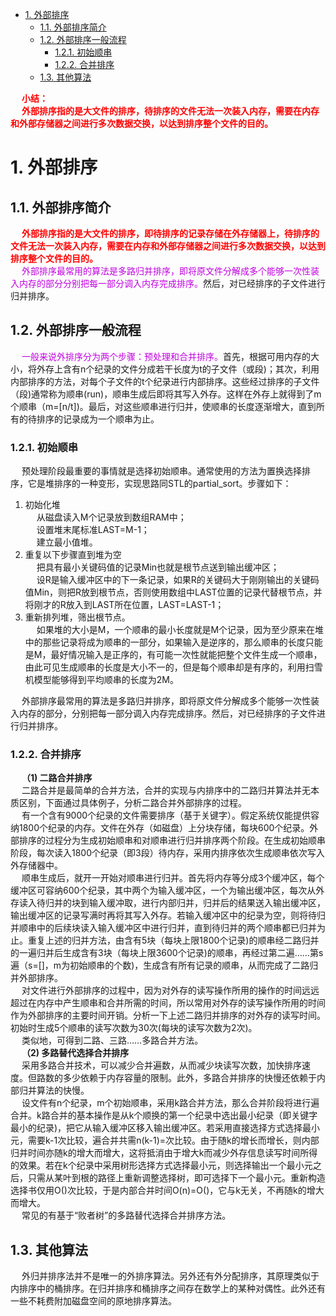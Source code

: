 
<!-- TOC -->

- [1. 外部排序](#1-外部排序)
    - [1.1. 外部排序简介](#11-外部排序简介)
    - [1.2. 外部排序一般流程](#12-外部排序一般流程)
        - [1.2.1. 初始顺串](#121-初始顺串)
        - [1.2.2. 合并排序](#122-合并排序)
    - [1.3. 其他算法](#13-其他算法)

<!-- /TOC -->

&emsp; **<font color = "red">小结：</font>**  
&emsp; **<font color = "red">外部排序指的是大文件的排序，待排序的文件无法一次装入内存，需要在内存和外部存储器之间进行多次数据交换，以达到排序整个文件的目的。</font>**  

# 1. 外部排序  

## 1.1. 外部排序简介
<!-- 
&emsp; 外部排序指的是大文件的排序，当待排序的文件很大时，无法将整个文件的所有记录同时调入内存进行排序，只能将文件存放在外存，这种排序称为外部排序。外部排序的过程主要是依据数据的内外存交换和“内部归并”两者结合起来实现的。  
&emsp; 一般提到排序都是指内排序，比如快速排序，堆排序，归并排序等，所谓内排序就是可以在内存中完成的排序。RAM的访问速度大约是磁盘的25万倍，我们当然希望如果可以的话都是内排来完成。但对于大数据集来说，内存是远远不够的，这时候就涉及到外排序的知识了。 
--> 
&emsp; **<font color = "red">外部排序指的是大文件的排序，即待排序的记录存储在外存储器上，待排序的文件无法一次装入内存，需要在内存和外部存储器之间进行多次数据交换，以达到排序整个文件的目的。</font>**  
&emsp; <font color = "clime">外部排序最常用的算法是多路归并排序，即将原文件分解成多个能够一次性装入内存的部分分别把每一部分调入内存完成排序。</font>然后，对已经排序的子文件进行归并排序。  

## 1.2. 外部排序一般流程
&emsp; <font color = "clime">一般来说外排序分为两个步骤：预处理和合并排序。</font>首先，根据可用内存的大小，将外存上含有n个纪录的文件分成若干长度为t的子文件（或段)；其次，利用内部排序的方法，对每个子文件的t个纪录进行内部排序。这些经过排序的子文件（段)通常称为顺串(run)，顺串生成后即将其写入外存。这样在外存上就得到了m个顺串（m=[n/t])。最后，对这些顺串进行归并，使顺串的长度逐渐增大，直到所有的待排序的记录成为一个顺串为止。  

### 1.2.1. 初始顺串  
&emsp; 预处理阶段最重要的事情就是选择初始顺串。通常使用的方法为置换选择排序，它是堆排序的一种变形，实现思路同STL的partial_sort。步骤如下：  
1. 初始化堆  
&emsp; 从磁盘读入M个记录放到数组RAM中；  
&emsp; 设置堆末尾标准LAST=M-1；  
&emsp; 建立最小值堆。  
2. 重复以下步骤直到堆为空  
&emsp; 把具有最小关键码值的记录Min也就是根节点送到输出缓冲区；  
&emsp; 设R是输入缓冲区中的下一条记录，如果R的关键码大于刚刚输出的关键码值Min，则把R放到根节点，否则使用数组中LAST位置的记录代替根节点，并将刚才的R放入到LAST所在位置，LAST=LAST-1；  
3. 重新排列堆，筛出根节点。  
&emsp; 如果堆的大小是M，一个顺串的最小长度就是M个记录，因为至少原来在堆中的那些记录将成为顺串的一部分，如果输入是逆序的，那么顺串的长度只能是M，最好情况输入是正序的，有可能一次性就能把整个文件生成一个顺串，由此可见生成顺串的长度是大小不一的，但是每个顺串却是有序的，利用扫雪机模型能够得到平均顺串的长度为2M。  

&emsp; 外部排序最常用的算法是多路归并排序，即将原文件分解成多个能够一次性装入内存的部分，分别把每一部分调入内存完成排序。然后，对已经排序的子文件进行归并排序。

### 1.2.2. 合并排序  
&emsp; **（1) 二路合并排序**  
&emsp; 二路合并是最简单的合并方法，合并的实现与内排序中的二路归并算法并无本质区别，下面通过具体例子，分析二路合并外部排序的过程。  
&emsp; 有一个含有9000个纪录的文件需要排序（基于关键字）。假定系统仅能提供容纳1800个纪录的内存。文件在外存（如磁盘）上分块存储，每块600个纪录。外部排序的过程分为生成初始顺串和对顺串进行归并排序两个阶段。在生成初始顺串阶段，每次读入1800个纪录（即3段）待内存，采用内排序依次生成顺串依次写入外存储器中。  
&emsp; 顺串生成后，就开一开始对顺串进行归并。首先将内存等分成3个缓冲区，每个缓冲区可容纳600个纪录，其中两个为输入缓冲区，一个为输出缓冲区，每次从外存读入待归并的块到输入缓冲取，进行内部归并，归并后的结果送入输出缓冲区，输出缓冲区的记录写满时再将其写入外存。若输入缓冲区中的纪录为空，则将待归并顺串中的后续块读入输入缓冲区中进行归并，直到待归并的两个顺串都已归并为止。重复上述的归并方法，由含有5块（每块上限1800个记录)的顺串经二路归并的一遍归并后生成含有3块（每块上限3600个记录)的顺串，再经过第二遍……第s遍（s=[]，m为初始顺串的个数)，生成含有所有记录的顺串，从而完成了二路归并外部排序。  
&emsp; 对文件进行外部排序的过程中，因为对外存的读写操作所用的操作的时间远远超过在内存中产生顺串和合并所需的时间，所以常用对外存的读写操作所用的时间作为外部排序的主要时间开销。分析一下上述二路归并排序的对外存的读写时间。初始时生成5个顺串的读写次数为30次(每块的读写次数为2次)。  
&emsp; 类似地，可得到二路、三路……多路合并方法。  
&emsp; **（2) 多路替代选择合并排序**  
&emsp; 采用多路合并技术，可以减少合并遍数，从而减少块读写次数，加快排序速度。但路数的多少依赖于内存容量的限制。此外，多路合并排序的快慢还依赖于内部归并算法的快慢。  
&emsp; 设文件有n个纪录，m个初始顺串，采用k路合并方法，那么合并阶段将进行遍合并。k路合并的基本操作是从k个顺换的第一个纪录中选出最小纪录（即关键字最小的纪录)，把它从输入缓冲区移入输出缓冲区。若采用直接选择方式选择最小元，需要k-1次比较，遍合并共需n(k-1)=次比较。由于随k的增长而增长，则内部归并时间亦随k的增大而增大，这将抵消由于增大k而减少外存信息读写时间所得的效果。若在k个纪录中采用树形选择方式选择最小元，则选择输出一个最小元之后，只需从某叶到根的路径上重新调整选择树，即可选择下一个最小元。重新构造选择书仅用O()次比较，于是内部合并时间O(n)=O()，它与k无关，不再随k的增大而增大。  
&emsp; 常见的有基于“败者树”的多路替代选择合并排序方法。  

## 1.3. 其他算法  
&emsp; 外归并排序法并不是唯一的外排序算法。另外还有外分配排序，其原理类似于内排序中的桶排序。在归并排序和桶排序之间存在数学上的某种对偶性。此外还有一些不耗费附加磁盘空间的原地排序算法。  
